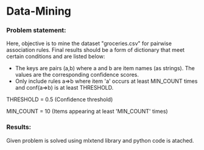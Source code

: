# Data-Mining

### Problem statement:
Here, objective is to mine the dataset "groceries.csv" for pairwise association rules. Final results should be a form of dictionary that meet certain conditions and are listed below:
* The keys are pairs (a,b) where a and b are item names (as strings). The values are the corresponding confidence scores.
* Only include rules a=>b where item 'a' occurs at least MIN_COUNT times and conf(a=>b) is at least THRESHOLD. 

THRESHOLD = 0.5 (Confidence threshold)

MIN_COUNT = 10 (Items appearing at least 'MIN_COUNT' times)

### Results:
Given problem is solved using mlxtend library and python code is atached.

